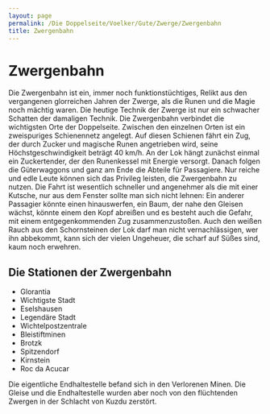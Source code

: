 ```yaml
---
layout: page
permalink: /Die Doppelseite/Voelker/Gute/Zwerge/Zwergenbahn
title: Zwergenbahn
---
```


# Zwergenbahn

Die Zwergenbahn ist ein, immer noch funktionstüchtiges, Relikt aus den vergangenen glorreichen Jahren der Zwerge, als die Runen und die Magie noch mächtig waren. Die heutige Technik der Zwerge ist nur ein schwacher Schatten der damaligen Technik. Die Zwergenbahn verbindet die wichtigsten Orte der Doppelseite. Zwischen den einzelnen Orten ist ein zweispuriges Schienennetz angelegt. Auf diesen Schienen fährt ein Zug, der durch Zucker und magische Runen angetrieben wird, seine Höchstgeschwindigkeit beträgt 40 km/h. An der Lok hängt zunächst einmal ein Zuckertender, der den Runenkessel mit Energie versorgt. Danach folgen die Güterwaggons und ganz am Ende die Abteile für Passagiere. Nur reiche und edle Leute können sich das Privileg leisten, die Zwergenbahn zu nutzen. Die Fahrt ist wesentlich schneller und angenehmer als die mit einer Kutsche, nur aus dem Fenster sollte man sich nicht lehnen: Ein anderer Passagier könnte einen hinauswerfen, ein Baum, der nahe den Gleisen wächst, könnte einem den Kopf abreißen und es besteht auch die Gefahr, mit einem entgegenkommenden Zug zusammenzustoßen. Auch den weißen Rauch aus den Schornsteinen der Lok darf man nicht vernachlässigen, wer ihn abbekommt, kann sich der vielen Ungeheuer, die scharf auf Süßes sind, kaum noch erwehren.

## Die Stationen der Zwergenbahn

- Glorantia
- Wichtigste Stadt
- Eselshausen
- Legendäre Stadt
- Wichtelpostzentrale
- Bleistiftminen
- Brotzk
- Spitzendorf
- Kirnstein
- Roc da Acucar

Die eigentliche Endhaltestelle befand sich in den Verlorenen Minen. Die Gleise und die Endhaltestelle wurden aber noch von den flüchtenden Zwergen in der Schlacht von Kuzdu zerstört.

